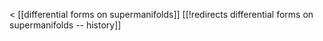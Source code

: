 &lt; [[differential forms on supermanifolds]]
[[!redirects differential forms on supermanifolds -- history]]